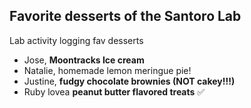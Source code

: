## Favorite desserts of the Santoro Lab
Lab activity logging fav desserts

- Jose, **Moontracks Ice cream**
- Natalie, homemade lemon meringue pie!
- Justine, **fudgy chocolate brownies (NOT cakey!!!)**
- Ruby lovea **peanut butter flavored treats** ✅
